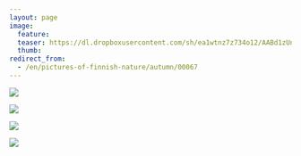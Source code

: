 ```yaml
---
layout: page
image:
  feature:
  teaser: https://dl.dropboxusercontent.com/sh/ea1wtnz7z734o12/AABd1zUnt2ro4DC6_J26EjRBa/luontokuvat/syksy/DSC52054-245px.jpg
  thumb:
redirect_from:
  - /en/pictures-of-finnish-nature/autumn/00067
---
```



[![](https://dl.dropboxusercontent.com/sh/ea1wtnz7z734o12/AADWIwe6Ed1fPiWuzt5WD_C4a/luontokuvat/syksy/DSC52085-800px.jpg)](https://dl.dropboxusercontent.com/sh/ea1wtnz7z734o12/AACxAiXeCfxYeB7QY3hX0BePa/luontokuvat/syksy/DSC52085.jpg)

[![](https://dl.dropboxusercontent.com/sh/ea1wtnz7z734o12/AAAl3ppt0dACexdT8i2Vy9pea/luontokuvat/syksy/DSC52046-800px.jpg)](https://dl.dropboxusercontent.com/sh/ea1wtnz7z734o12/AACYjhXyEo0fxoAIglDq-k4ga/luontokuvat/syksy/DSC52046.jpg)

[![](https://dl.dropboxusercontent.com/sh/ea1wtnz7z734o12/AAC2DnfXoWTpVg0fq6TSci3-a/luontokuvat/syksy/DSC52054-800px.jpg)](https://dl.dropboxusercontent.com/sh/ea1wtnz7z734o12/AACirujUGDqkbVtxi1tniFNCa/luontokuvat/syksy/DSC52054.jpg)

[![](https://dl.dropboxusercontent.com/sh/ea1wtnz7z734o12/AACLe5IoBXHv3AzlSitG1APEa/luontokuvat/syksy/DSC52048-800px.jpg)](https://dl.dropboxusercontent.com/sh/ea1wtnz7z734o12/AADFqVkXVQQTOAyjOT-LDLz1a/luontokuvat/syksy/DSC52048.jpg)
